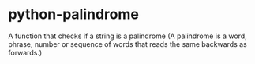 # python-palindrome
A function that checks if a string is a palindrome (A palindrome is a word, phrase, number or sequence of words that reads the same backwards as forwards.)
